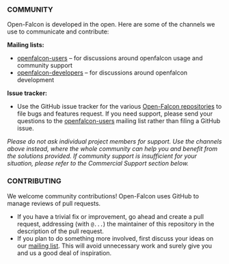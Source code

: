 ### COMMUNITY
Open-Falcon is developed in the open. Here are some of the channels we use to communicate and contribute:

**Mailing lists:**
- [openfalcon-users](https://groups.google.com/forum/#!forum/openfalcon-users) – for discussions around openfalcon usage and community support
- [openfalcon-developers](https://groups.google.com/forum/#!forum/openfalcon-developers) – for discussions around openfalcon development

**Issue tracker:** 
- Use the GitHub issue tracker for the various [Open-Falcon repositories](http://github.com/jhamohneesh) to file bugs and features request. If you need support, please send your questions to the [openfalcon-users](https://groups.google.com/forum/#!forum/openfalcon-users) mailing list rather than filing a GitHub issue.

*Please do not ask individual project members for support. Use the channels above instead, where the whole community can help you and benefit from the solutions provided. If community support is insufficient for your situation, please refer to the Commercial Support section below.*

### CONTRIBUTING
We welcome community contributions! Open-Falcon uses GitHub to manage reviews of pull requests.

- If you have a trivial fix or improvement, go ahead and create a pull request, addressing (with `@...`) the maintainer of this repository in the description of the pull request.
- If you plan to do something more involved, first discuss your ideas on our [mailing list](https://groups.google.com/forum/#!forum/openfalcon-developers). This will avoid unnecessary work and surely give you and us a good deal of inspiration.
